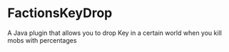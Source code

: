 # FactionsKeyDrop
 A Java plugin that allows you to drop Key in a certain world when you kill mobs with percentages
